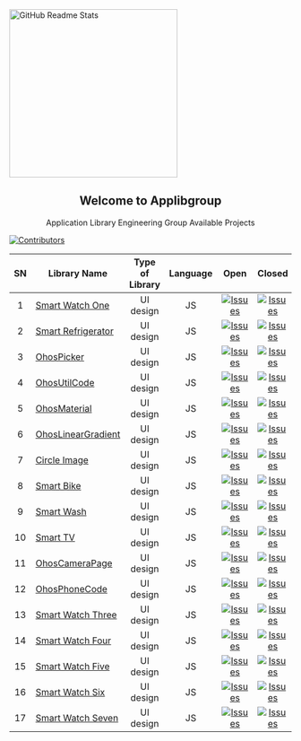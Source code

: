  <img width="300px" src="https://camo.githubusercontent.com/223670c984bbedad0cada8dbd3f392fb2b3453850a819fefe7440938c5592327/68747470733a2f2f6170706c696267726f75702e6769746875622e696f2f696d616765732f6170706c69625f6c6f676f2e706e67" align="center" alt="GitHub Readme Stats" />
 <h2 align="center">Welcome to Applibgroup</h2>
 <p align="center">Application Library Engineering Group Available Projects</p>
</p>

 <p><a href="https://github.com/applibgroup/"><img alt="Contributors" src="https://cauldron.io/project/6276/export/svg/git_contributors.svg" /></a></p>
</p>


SN|Library Name|Type of Library|Language|Open|Closed|Available Issues|
|:-:|-|:-:|:-:|:-:|:-:|:-:|
|1|[Smart Watch One](https://github.com/applibgroup/smart_watch_one)|UI design|JS|<a href="https://github.com/applibgroup/smart_watch_one/issues"><img alt="Issues" src="https://img.shields.io/github/issues/applibgroup/smart_watch_one" /></a>|<a href="https://github.com/applibgroup/smart_watch_one/issues"><img alt="Issues" src="https://img.shields.io/github/issues-closed/applibgroup/smart_watch_one?color=0088ff" /></a>|<a href="https://github.com/applibgroup/smart_watch_one/issues"><img alt="Issues" src="https://img.shields.io/github/issues-raw/applibgroup/smart_watch_one/available?label=available%20issues" /></a>|
|2|[Smart Refrigerator](https://github.com/Applib-HarmonyOS/smart_refrigerator)|UI design|JS|<a href="https://github.com/Applib-HarmonyOS/smart_refrigerator/issues"><img alt="Issues" src="https://img.shields.io/github/issues/Applib-HarmonyOS/smart_refrigerator" /></a>|<a href="https://github.com/Applib-HarmonyOS/smart_refrigerator/issues"><img alt="Issues" src="https://img.shields.io/github/issues-closed/Applib-HarmonyOS/smart_refrigerator?color=0088ff" /></a>|<a href="https://github.com/Applib-HarmonyOS/smart_refrigerator/issues"><img alt="Issues" src="https://img.shields.io/github/issues-raw/Applib-HarmonyOS/smart_refrigerator/available?label=available%20issues" /></a>|
|3|[OhosPicker](https://github.com/applibgroup/OHOSPicker)|UI design|JS|<a href="https://github.com/applibgroup/OHOSPicker/issues"><img alt="Issues" src="https://img.shields.io/github/issues/applibgroup/OHOSPicker" /></a>|<a href="https://github.com/applibgroup/OHOSPicker/issues"><img alt="Issues" src="https://img.shields.io/github/issues-closed/applibgroup/OHOSPicker?color=0088ff" /></a>|<a href="https://github.com/applibgroup/OHOSPicker/issues"><img alt="Issues" src="https://img.shields.io/github/issues-raw/applibgroup/OHOSPicker/available?label=available%20issues" /></a>|
|4|[OhosUtilCode](https://github.com/applibgroup/OHOSUtilCode)|UI design|JS|<a href="https://github.com/applibgroup/OHOSUtilCode/issues"><img alt="Issues" src="https://img.shields.io/github/issues/applibgroup/OHOSUtilCode" /></a>|<a href="https://github.com/applibgroup/OHOSUtilCode/issues"><img alt="Issues" src="https://img.shields.io/github/issues-closed/applibgroup/OHOSUtilCode?color=0088ff" /></a>|<a href="https://github.com/applibgroup/OHOSUtilCode/issues"><img alt="Issues" src="https://img.shields.io/github/issues-raw/applibgroup/OHOSUtilCode/available?label=available%20issues" /></a>|
|5|[OhosMaterial](https://github.com/applibgroup/OHOSMaterial)|UI design|JS|<a href="https://github.com/applibgroup/OHOSMaterial/issues"><img alt="Issues" src="https://img.shields.io/github/issues/applibgroup/OHOSMaterial" /></a>|<a href="https://github.com/applibgroup/OHOSMaterial/issues"><img alt="Issues" src="https://img.shields.io/github/issues-closed/applibgroup/OHOSMaterial?color=0088ff" /></a>|<a href="https://github.com/applibgroup/OHOSMaterial/issues"><img alt="Issues" src="https://img.shields.io/github/issues-raw/applibgroup/OHOSMaterial/available?label=available%20issues" /></a>|
|6|[OhosLinearGradient](https://github.com/applibgroup/ohos-linear-gradient)|UI design|JS|<a href="https://github.com/applibgroup/ohos-linear-gradient/issues"><img alt="Issues" src="https://img.shields.io/github/issues/applibgroup/ohos-linear-gradient" /></a>|<a href="https://github.com/applibgroup/ohos-linear-gradient/issues"><img alt="Issues" src="https://img.shields.io/github/issues-closed/applibgroup/ohos-linear-gradient?color=0088ff" /></a>|<a href="https://github.com/applibgroup/ohos-linear-gradient/issues"><img alt="Issues" src="https://img.shields.io/github/issues-raw/applibgroup/ohos-linear-gradient/available?label=available%20issues" /></a>|
|7|[Circle Image](https://github.com/Applib-OpenHarmony/CircleImage)|UI design|JS|<a href="https://github.com/Applib-OpenHarmony/CircleImage/issues"><img alt="Issues" src="https://img.shields.io/github/issues/Applib-OpenHarmony/CircleImage" /></a>|<a href="https://github.com/Applib-OpenHarmony/CircleImage/issues"><img alt="Issues" src="https://img.shields.io/github/issues-closed/Applib-OpenHarmony/CircleImage?color=0088ff" /></a>|<a href="https://github.com/Applib-OpenHarmony/CircleImage/issues"><img alt="Issues" src="https://img.shields.io/github/issues-raw/Applib-OpenHarmony/CircleImage/available?label=available%20issues" /></a>|
|8|[Smart Bike](https://github.com/Applib-OpenHarmony/SmartBike)|UI design|JS|<a href="https://github.com/Applib-OpenHarmony/SmartBike/issues"><img alt="Issues" src="https://img.shields.io/github/issues/Applib-OpenHarmony/SmartBike" /></a>|<a href="https://github.com/Applib-OpenHarmony/SmartBike/issues"><img alt="Issues" src="https://img.shields.io/github/issues-closed/Applib-OpenHarmony/SmartBike?color=0088ff" /></a>|<a href="https://github.com/Applib-OpenHarmony/SmartBike/issues"><img alt="Issues" src="https://img.shields.io/github/issues-raw/Applib-OpenHarmony/SmartBike/available?label=available%20issues" /></a>|
|9|[Smart Wash](https://github.com/applibgroup/smart_wash)|UI design|JS|<a href="https://github.com/applibgroup/smart_wash/issues"><img alt="Issues" src="https://img.shields.io/github/issues/applibgroup/smart_wash" /></a>|<a href="https://github.com/applibgroup/smart_wash/issues"><img alt="Issues" src="https://img.shields.io/github/issues-closed/applibgroup/smart_wash?color=0088ff" /></a>|<a href="https://github.com/applibgroup/smart_wash/issues"><img alt="Issues" src="https://img.shields.io/github/issues-raw/applibgroup/smart_wash/available?label=available%20issues" /></a>|
|10|[Smart TV](https://github.com/applibgroup/smart_tv)|UI design|JS|<a href="https://github.com/applibgroup/smart_tv/issues"><img alt="Issues" src="https://img.shields.io/github/issues/applibgroup/smart_tv" /></a>|<a href="https://github.com/applibgroup/smart_tv/issues"><img alt="Issues" src="https://img.shields.io/github/issues-closed/applibgroup/smart_tv?color=0088ff" /></a>|<a href="https://github.com/applibgroup/smart_tv/issues"><img alt="Issues" src="https://img.shields.io/github/issues-raw/applibgroup/smart_tv/available?label=available%20issues" /></a>|
|11|[OhosCameraPage](https://github.com/applibgroup/OHOS_camera_page)|UI design|JS|<a href="https://github.com/applibgroup/OHOS_camera_page/issues"><img alt="Issues" src="https://img.shields.io/github/issues/applibgroup/OHOS_camera_page" /></a>|<a href="https://github.com/applibgroup/OHOS_camera_page/issues"><img alt="Issues" src="https://img.shields.io/github/issues-closed/applibgroup/OHOS_camera_page?color=0088ff" /></a>|<a href="https://github.com/applibgroup/OHOS_camera_page/issues"><img alt="Issues" src="https://img.shields.io/github/issues-raw/applibgroup/OHOS_camera_page/available?label=available%20issues" /></a>|
|12|[OhosPhoneCode](https://github.com/applibgroup/OHOSPhoneCode)|UI design|JS|<a href="https://github.com/applibgroup/OHOSPhoneCode/issues"><img alt="Issues" src="https://img.shields.io/github/issues/applibgroup/OHOSPhoneCode" /></a>|<a href="https://github.com/applibgroup/OHOSPhoneCode/issues"><img alt="Issues" src="https://img.shields.io/github/issues-closed/applibgroup/OHOSPhoneCode?color=0088ff" /></a>|<a href="https://github.com/applibgroup/OHOSPhoneCode/issues"><img alt="Issues" src="https://img.shields.io/github/issues-raw/applibgroup/OHOSPhoneCode/available?label=available%20issues" /></a>|
|13|[Smart Watch Three](https://github.com/applibgroup/smart_watch_three)|UI design|JS|<a href="https://github.com/applibgroup/smart_watch_three/issues"><img alt="Issues" src="https://img.shields.io/github/issues/applibgroup/smart_watch_three" /></a>|<a href="https://github.com/applibgroup/smart_watch_three/issues"><img alt="Issues" src="https://img.shields.io/github/issues-closed/applibgroup/smart_watch_three?color=0088ff" /></a>|<a href="https://github.com/applibgroup/smart_watch_three/issues"><img alt="Issues" src="https://img.shields.io/github/issues-raw/applibgroup/smart_watch_three/available?label=available%20issues" /></a>|
|14|[Smart Watch Four](https://github.com/applibgroup/smart_watch_four)|UI design|JS|<a href="https://github.com/applibgroup/smart_watch_four/issues"><img alt="Issues" src="https://img.shields.io/github/issues/applibgroup/smart_watch_four" /></a>|<a href="https://github.com/applibgroup/smart_watch_four/issues"><img alt="Issues" src="https://img.shields.io/github/issues-closed/applibgroup/smart_watch_four?color=0088ff" /></a>|<a href="https://github.com/applibgroup/smart_watch_four/issues"><img alt="Issues" src="https://img.shields.io/github/issues-raw/applibgroup/smart_watch_four/available?label=available%20issues" /></a>|
|15|[Smart Watch Five](https://github.com/applibgroup/smart_watch_five)|UI design|JS|<a href="https://github.com/applibgroup/smart_watch_five/issues"><img alt="Issues" src="https://img.shields.io/github/issues/applibgroup/smart_watch_five" /></a>|<a href="https://github.com/applibgroup/smart_watch_five/issues"><img alt="Issues" src="https://img.shields.io/github/issues-closed/applibgroup/smart_watch_five?color=0088ff" /></a>|<a href="https://github.com/applibgroup/smart_watch_five/issues"><img alt="Issues" src="https://img.shields.io/github/issues-raw/applibgroup/smart_watch_five/available?label=available%20issues" /></a>|
|16|[Smart Watch Six](https://github.com/applibgroup/smart_watch_six)|UI design|JS|<a href="https://github.com/applibgroup/smart_watch_six/issues"><img alt="Issues" src="https://img.shields.io/github/issues/applibgroup/smart_watch_six" /></a>|<a href="https://github.com/applibgroup/smart_watch_six/issues"><img alt="Issues" src="https://img.shields.io/github/issues-closed/applibgroup/smart_watch_six?color=0088ff" /></a>|<a href="https://github.com/applibgroup/smart_watch_six/issues"><img alt="Issues" src="https://img.shields.io/github/issues-raw/applibgroup/smart_watch_six/available?label=available%20issues" /></a>|
|17|[Smart Watch Seven](https://github.com/applibgroup/smart_watch_seven)|UI design|JS|<a href="https://github.com/applibgroup/smart_watch_seven/issues"><img alt="Issues" src="https://img.shields.io/github/issues/applibgroup/smart_watch_seven" /></a>|<a href="https://github.com/applibgroup/smart_watch_seven/issues"><img alt="Issues" src="https://img.shields.io/github/issues-closed/applibgroup/smart_watch_seven?color=0088ff" /></a>|<a href="https://github.com/applibgroup/smart_watch_seven/issues"><img alt="Issues" src="https://img.shields.io/github/issues-raw/applibgroup/smart_watch_seven/available?label=available%20issues" /></a>|
